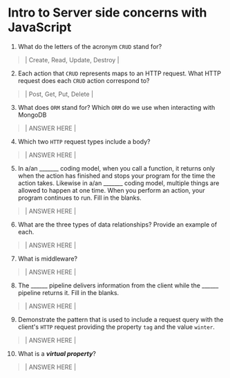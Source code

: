 # Intro to Server side concerns with JavaScript
01. What do the letters of the acronym `CRUD` stand for?

  > | Create, Read, Update, Destroy |

02. Each action that `CRUD` represents maps to an HTTP request. What HTTP request does each `CRUD` action correspond to?

  > | Post, Get, Put, Delete |

03. What does `ORM` stand for? Which `ORM` do we use when interacting with MongoDB

  > | ANSWER HERE |

04. Which two `HTTP` request types include a body?

  > | ANSWER HERE |

05. In a/an _______ coding model, when you call a function, it returns only when the action has finished and stops your program for the time the action takes. Likewise in a/an _______ coding model, multiple things are allowed to happen at one time. When you perform an action, your program continues to run.  Fill in the blanks.

  > | ANSWER HERE |

06. What are the three types of data relationships? Provide an example of each.

  > | ANSWER HERE |

07. What is middleware?

  > | ANSWER HERE |

08. The ______ pipeline delivers information from the client while the ______ pipeline returns it. Fill in the blanks. 

  > | ANSWER HERE |

09. Demonstrate the pattern that is used to include a request query with the client's `HTTP` request providing the property `tag` and the value `winter`.

  > | ANSWER HERE |

10. What is a ***virtual property***?

  > | ANSWER HERE |
